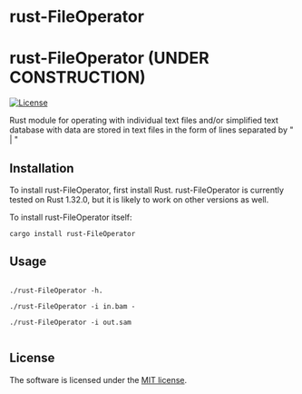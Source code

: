 # rust-FileOperator



# rust-FileOperator  (UNDER CONSTRUCTION)

[![License](https://img.shields.io/badge/license-MIT-blue.svg)](https://github.com/RobertBakaric/rust-FileOperator/blob/master/LICENSE)

Rust module for operating with individual text files and/or simplified text database with data are stored in text files in the form of lines separated by " | "

## Installation

To install rust-FileOperator, first install Rust. rust-FileOperator is currently tested on Rust 1.32.0, but it is likely to work on other versions as well.

To install rust-FileOperator itself: 

```
cargo install rust-FileOperator
```

## Usage
```

./rust-FileOperator -h.

./rust-FileOperator -i in.bam -

./rust-FileOperator -i out.sam 


```


## License

The software is licensed under the  [MIT license](http://opensource.org/licenses/MIT).

